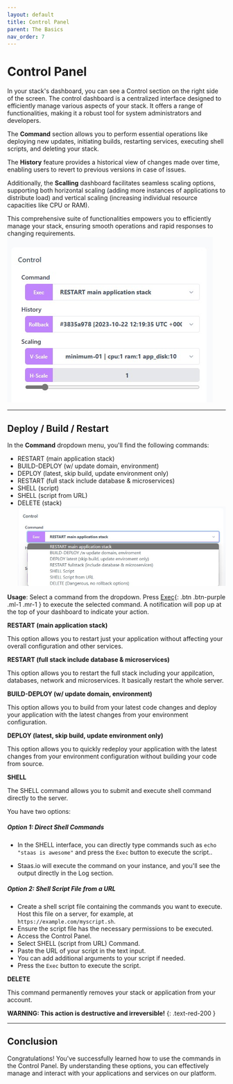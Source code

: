 ```yaml
---
layout: default
title: Control Panel
parent: The Basics
nav_order: 7
---
```


# Control Panel

In your stack's dashboard, you can see a Control section on the right side of the screen.
The control dashboard is a centralized interface designed to efficiently manage various aspects of your stack.
It offers a range of functionalities, making it a robust tool for system administrators and developers.

<!-- [COMMAND](){: .btn .btn-purple .ml-1 .mr-1 } -->
The **Command** section allows you to perform essential operations like deploying new updates, initiating builds, restarting services, executing shell scripts, and deleting your stack.

The **History** feature provides a historical view of changes made over time, enabling users to revert to previous versions in case of issues.

Additionally, the **Scalling** dashboard facilitates seamless scaling options, supporting both horizontal scaling (adding more instances of applications to distribute load) and vertical scaling (increasing individual resource capacities like CPU or RAM).

This comprehensive suite of functionalities empowers you to efficiently manage your stack, ensuring smooth operations and rapid responses to changing requirements.
![](../../assets/images/scale/control-dashboard.jpg)

---
## Deploy / Build / Restart

In the **Command** dropdown menu, you'll find the following commands:
- RESTART (main application stack)
- BUILD-DEPLOY (w/ update domain, environment)
- DEPLOY (latest, skip build, update environment only)
- RESTART (full stack include database & microservices)
- SHELL (script)
- SHELL (script from URL)
- DELETE (stack)
![](../../assets/images/the-basics/command-dropdown.jpg)

**Usage**: Select a command from the dropdown. Press [Exec](){: .btn .btn-purple .ml-1 .mr-1 } to execute the selected command. A notification will pop up at the top of your dashboard to indicate your action.

**RESTART (main application stack)**

This option allows you to restart just your application without affecting your overall configuration and other services.

**RESTART (full stack include database & microservices)**

This option allows you to restart the full stack including your appilcation, databases, network and microservices. It basically restart the whole server.

**BUILD-DEPLOY (w/ update domain, environment)**

This option allows you to build from your latest code changes and deploy your application with the latest changes from your environment configuration.

**DEPLOY (latest, skip build, update environment only)**

This option allows you to quickly redeploy your application with the latest changes from your environment configuration without building your code from source.

**SHELL**

The SHELL command allows you to submit and execute shell command directly to the server.

You have two options:

##### Option 1: Direct Shell Commands

- In the SHELL interface, you can directly type commands such as `echo "staas is awesome"` and press the `Exec` button to execute the script..

- Staas.io will execute the command on your instance, and you'll see the output directly in the Log section.

##### Option 2: Shell Script File from a URL

- Create a shell script file containing the commands you want to execute. Host this file on a server, for example, at `https://example.com/myscript.sh`.
- Ensure the script file has the necessary permissions to be executed.
- Access the Control Panel.
- Select SHELL (script from URL) Command.
- Paste the URL of your script in the text input.
- You can add additional arguments to your script if needed.
- Press the `Exec` button to execute the script.

**DELETE**

This command permanently removes your stack or application from your account.

**WARNING: This action is destructive and irreversible!**
{: .text-red-200 }

---
## Conclusion
Congratulations! You've successfully learned how to use the commands in the Control Panel.
By understanding these options, you can effectively manage and interact with your applications and services on our platform.
